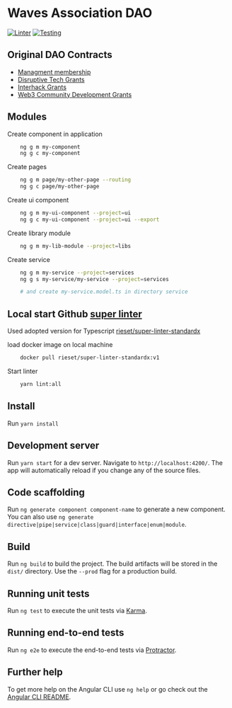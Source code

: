 # Waves Association DAO

[![Linter](https://github.com/rieset/waves-grants/workflows/Linter/badge.svg)](https://github.com/rieset/waves-grants/actions)
[![Testing](https://github.com/rieset/waves-grants/workflows/Testing/badge.svg)](https://github.com/rieset/waves-grants/actions)

## Original DAO Contracts

- [Managment membership](https://github.com/vlzhr/WavesDAO/blob/master/dao-membership.ride)
- [Disruptive Tech Grants](https://github.com/vlzhr/WavesDAO/blob/master/disruptive-grant.ride)
- [Interhack Grants](https://github.com/vlzhr/WavesDAO/blob/master/interhack-grant.ride)
- [Web3 Community Development Grants](https://github.com/vlzhr/WavesDAO/blob/master/web3-grant.ride)

## Modules

Create component in application

```bash
    ng g m my-component
    ng g c my-component
```

Create pages

```bash
    ng g m page/my-other-page --routing
    ng g c page/my-other-page
```

Create ui component

```bash
    ng g m my-ui-component --project=ui
    ng g c my-ui-component --project=ui --export
```

Create library module

```bash
    ng g m my-lib-module --project=libs
```

Create service

```bash
    ng g m my-service --project=services
    ng g s my-service/my-service --project=services

    # and create my-service.model.ts in directory service
```

## Local start Github [super linter](https://github.com/github/super-linter)

Used adopted version for Typescript [rieset/super-linter-standardx](https://hub.docker.com/repository/docker/rieset/super-linter-standardx)

load docker image on local machine

```bash
    docker pull rieset/super-linter-standardx:v1
```

Start linter

```bash
    yarn lint:all
```

## Install

Run `yarn install`

## Development server

Run `yarn start` for a dev server. Navigate to `http://localhost:4200/`.
The app will automatically reload if you change any of the source files.

## Code scaffolding

Run `ng generate component component-name` to generate a new component.
You can also use `ng generate directive|pipe|service|class|guard|interface|enum|module`.

## Build

Run `ng build` to build the project. The build artifacts will
be stored in the `dist/` directory.
Use the `--prod` flag for a production build.

## Running unit tests

Run `ng test` to execute the unit tests via [Karma](https://karma-runner.github.io).

## Running end-to-end tests

Run `ng e2e` to execute the end-to-end tests via [Protractor](http://www.protractortest.org/).

## Further help

To get more help on the Angular CLI use `ng help` or go check
out the [Angular CLI README](https://github.com/angular/angular-cli/blob/master/README.md).
